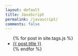```yaml
---
layout: default
title: JavaScript
permalink: /javascript/
comments: false
---
```

<ul class="posts">
    {% for post in site.tags.js %}
    <li class="post">
      <a href="{{ post.url }}">{{ post.title }}</a>
    </li>
    {% endfor %}
</ul>

